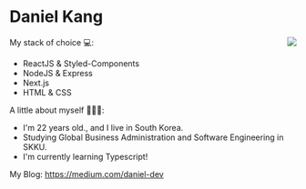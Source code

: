 Daniel Kang
============
<img align='right' src="https://github-readme-stats.vercel.app/api?username=daniel2231&show_icons=true">

My stack of choice 💻: 
- ReactJS & Styled-Components
- NodeJS & Express
- Next.js
- HTML & CSS

A little about myself 🕵🏻‍♂️:
- I'm 22 years old., and I live in South Korea.
- Studying Global Business Administration and Software Engineering in SKKU.
- I'm currently learning Typescript!


My Blog: https://medium.com/daniel-dev
